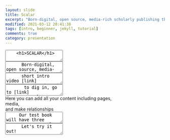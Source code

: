 ```yaml
---
layout: slide
title: Scalar
excerpt: "Born-digital, open source, media-rich scholarly publishing that's as easy as blogging"
modified: 2021-03-12 20:41:38
tags: [intro, beginner, jekyll, tutorial]
comments: true
category: presentation
---
```


<section data-markdown>
  <textarea data-template>
    <h1>SCALAR</h1>
	</textarea>
</section>

<section data-markdown>
  <textarea data-template>
	  Born-digital, open source, media-rich scholarly publishing tool
	</textarea>
</section>
<section data-markdown>
	<script type="text/template">
		- Brief Agenda <!-- .element: class="fragment" data-fragment-index="1" -->
		   - light overview of the tool <!-- .element: class="fragment" data-fragment-index="2" -->
		   - practical "get started" <!-- .element: class="fragment" data-fragment-index="3" -->
       - make a page, set a path <!-- .element: class="fragment" data-fragment-index="4" -->
       - check out some examples <!-- .element: class="fragment" data-fragment-index="5" -->
		</script>
</section>

<section data-markdown>
	<script type="text/template">
		- Free, open source, scholarly publishing platform <!-- .element: class="fragment" data-fragment-index="1" -->
		- Non-linear navigation <!-- .element: class="fragment" data-fragment-index="2" -->
		- Media rich <!-- .element: class="fragment" data-fragment-index="3" -->
		</script>
</section>

<section data-markdown>
	<script type="text/template">
		- Supports annotation <!-- .element: class="fragment" data-fragment-index="1" -->
		- Supports collaborative writing <!-- .element: class="fragment" data-fragment-index="2" -->
		- As easy to use as most blogging software  <!-- .element: class="fragment" data-fragment-index="3" -->
		</script>
</section>

<section data-markdown>
  <textarea data-template>
	  short intro video [link](https://youtu.be/T6k4IpSOgHY)
	</textarea>
</section>

<section data-markdown>
  <textarea data-template>
	   to dig in, go to [link](https://scalar.usc.edu/works/guide2/index)
  </textarea>
</section>

<section data-markdown>
	<script type="text/template">
		- Register for an account [link](https://scalar.me/anvc/scalar/) <!-- .element: class="fragment" data-fragment-index="1" -->
		- Log into Dashboard [link](https://scalar.usc.edu/works/) <!-- .element: class="fragment" data-fragment-index="2" -->
	</script>
</section>

<section data-background-image="https://live.staticflickr.com/65535/51074328927_6229eb0439_b_d.jpg"
          data-background-size="800px">  
</section>
<section data-background-image="https://live.staticflickr.com/65535/51005097175_ecce57a5ea_b_d.jpg"
        data-background-size="800px">
</section>

<section>
  <section> Here you can add all your content including pages,</section>
  <section>media, </section>
  <section>and make relationships </section>
</section>

<section data-markdown>
	<script type="text/template">
		- Metadata <!-- .element: class="fragment" data-fragment-index="1" -->
		- annotation <!-- .element: class="fragment" data-fragment-index="2" -->
		- Comments <!-- .element: class="fragment" data-fragment-index="3" -->
    - Visualisations for content <!-- .element: class="fragment" data-fragment-index="4" -->
  </script>
</section>

<section data-background-image="https://live.staticflickr.com/65535/51096519446_df8dc6d631_o_d.jpg"
          data-background-size="800px">  
</section>
<section data-markdown>
	<script type="text/template">
		- to start, you need an outline <!-- .element: class="fragment" data-fragment-index="1" -->
		- collect media <!-- .element: class="fragment" data-fragment-index="2" -->
		- consider how you want the info to flow <!-- .element: class="fragment" data-fragment-index="3" -->
    - of course, you can edit and change <!-- .element: class="fragment" data-fragment-index="4" -->
  </script>
</section>

<section data-markdown>
  <textarea data-template>
     Our test book will have three pages: Trumpet, Alto horn and Euphonium
	</textarea>
</section>

<section data-markdown>
  <textarea data-template>
      Let's try it out!
	</textarea>
</section>
